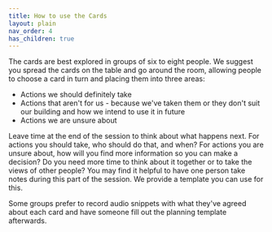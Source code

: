 ```yaml
---
title: How to use the Cards
layout: plain
nav_order: 4      
has_children: true
---
```



The cards are best explored in groups of six to eight people.  We suggest you spread the cards on the table and go around the room, allowing people to choose a card in turn and placing them into three areas:

- Actions we should definitely take
- Actions that aren't for us - because we've taken them or they don't suit our building and how we intend to use it in future
- Actions we are unsure about

Leave time at the end of the session to think about what happens next.  For actions you should take, who should do that, and when?  For actions you are unsure about, how will you find more information so you can make a decision?  Do you need more time to think about it together or to take the views of other people?  You may find it helpful to have one person take notes during this part of the session.  We provide a template you can use for this.
 
Some groups prefer to record audio snippets with what they've agreed about each card and have someone fill out the planning template afterwards.

<!-- 
It's good to give people a free choice of cards when they explore the set, but the early cards come in sets with a natural order:   

- Step 1: Basic Steps
- Step 2: Reduce Energy Demand, part of Energy Efficiency
- Step 3: Address Heat Loss, part of Energy Efficiency
- Step 4: Decarbonise, part of Clean Energy
- Step 5: Generate Energy, part of Clean Energy

Usually taking actions in the order the groups appear leads to a good balance of fast and large carbon reductions.
-->
